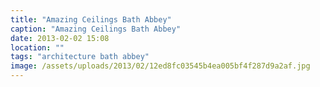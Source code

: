 ```yaml
---
title: "Amazing Ceilings Bath Abbey"
caption: "Amazing Ceilings Bath Abbey"
date: 2013-02-02 15:08
location: ""
tags: "architecture bath abbey"
image: /assets/uploads/2013/02/12ed8fc03545b4ea005bf4f287d9a2af.jpg
---
```

